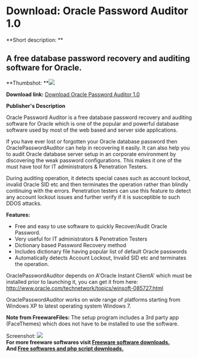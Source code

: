 # Download: Oracle Password Auditor 1.0

**Short description: **

## A free database password recovery and auditing software for Oracle.

  
**Thumbshot: **![](http://www.freewarefiles.com/screenshot/oraclepswdadtr_md.jpg)   
  
**Download link:** [Download Oracle Password Auditor 1.0](http://freesoftwares.boysofts.com/Oracle-Password-Auditor_program_69409.html)  
  

**Publisher's Description**  
  

Oracle Password Auditor is a free database password recovery and auditing
software for Oracle which is one of the popular and powerful database software
used by most of the web based and server side applications.

If you have ever lost or forgotten your Oracle database password then
OraclePasswordAuditor can help in recovering it easily. It can also help you
to audit Oracle database server setup in an corporate environment by
discovering the weak password configurations. This makes it one of the must
have tool for IT administrators & Penetration Testers.

During auditing operation, it detects special cases such as account lockout,
invalid Oracle SID etc and then terminates the operation rather than blindly
continuing with the errors. Penetration testers can use this feature to detect
any account lockout issues and further verify if it is susceptible to such
DDOS attacks.

**Features:**

  * Free and easy to use software to quickly Recover/Audit Oracle Password. 
  * Very useful for IT administrators & Penetration Testers 
  * Dictionary based Password Recovery method 
  * Includes dictionary file having popular list of default Oracle passwords 
  * Automatically detects Account Lockout, Invalid SID etc and terminates the operation. 

OraclePasswordAuditor depends on A'Oracle Instant ClientA' which must be
installed prior to launching it, you can get it from here:
<http://www.oracle.com/technetwork/topics/winsoft-085727.html>

OraclePasswordAuditor works on wide range of platforms starting from Windows
XP to latest operating system Windows 7.

**Note from FreewareFiles:** The setup program includes a 3rd party app (FaceThemes) which does not have to be installed to use the software.

  
  
Screenshot: ![](http://www.freewarefiles.com/screenshot/oraclepswdadtr.jpg)  
**For more freeware softwares visit [Freeware software downloads.](http://freesoftwares.boysofts.com/)**   
**And [Free softwares and php script downloads.](http://www.boysofts.com/)**

